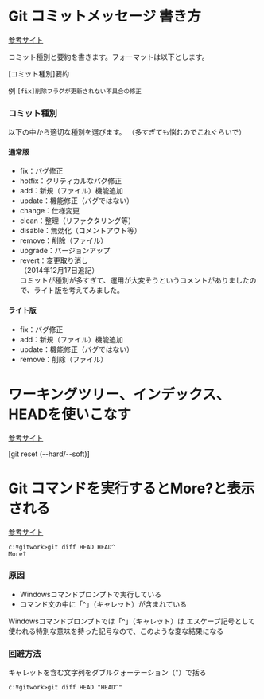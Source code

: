 # Git コミットメッセージ 書き方
[参考サイト](https://qiita.com/itosho/items/9565c6ad2ffc24c09364)  

コミット種別と要約を書きます。フォーマットは以下とします。  

 [コミット種別]要約  

例 `[fix]削除フラグが更新されない不具合の修正`

### コミット種別
以下の中から適切な種別を選びます。
（多すぎても悩むのでこれぐらいで）

#### 通常版
- fix：バグ修正  
- hotfix：クリティカルなバグ修正
- add：新規（ファイル）機能追加
- update：機能修正（バグではない）
- change：仕様変更
- clean：整理（リファクタリング等）
- disable：無効化（コメントアウト等）
- remove：削除（ファイル）
- upgrade：バージョンアップ
- revert：変更取り消し  
（2014年12月17日追記）  
コミットが種別が多すぎて、運用が大変そうというコメントがありましたので、ライト版を考えてみました。

#### ライト版
- fix：バグ修正
- add：新規（ファイル）機能追加
- update：機能修正（バグではない）
- remove：削除（ファイル）

# ワーキングツリー、インデックス、HEADを使いこなす
[参考サイト](https://qiita.com/shuntaro_tamura/items/db1aef9cf9d78db50ffe)  

[git reset (--hard/--soft)]


# Git コマンドを実行するとMore?と表示される
[参考サイト](https://pasomaki.com/git-windows-commandprompt/)

```
c:¥gitwork>git diff HEAD HEAD^
More?
```
### 原因
- Windowsコマンドプロンプトで実行している
- コマンド文の中に「^」（キャレット）が含まれている

Windowsコマンドプロンプトでは「^」（キャレット）は エスケープ記号として使われる特別な意味を持った記号なので、このような変な結果になる

### 回避方法
キャレットを含む文字列をダブルクォーテーション（"）で括る
```
c:¥gitwork>git diff HEAD "HEAD^"
```
